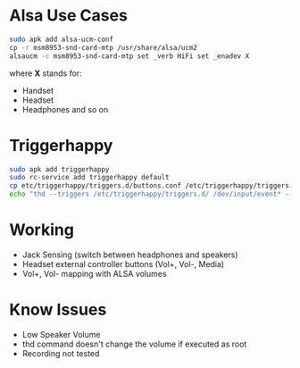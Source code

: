 # Alsa Use Cases
```sh
sudo apk add alsa-ucm-conf
cp -r msm8953-snd-card-mtp /usr/share/alsa/ucm2
alsaucm -c msm8953-snd-card-mtp set _verb HiFi set _enadev X
```
where **X** stands for:
* Handset
* Headset
* Headphones
and so on

# Triggerhappy
```sh
sudo apk add triggerhappy
sudo rc-service add triggerhappy default
cp etc/triggerhappy/triggers.d/buttons.conf /etc/triggerhappy/triggers.d/
echo "thd --triggers /etc/triggerhappy/triggers.d/ /dev/input/event* --daemon" >> ~/.profile
```
# Working
* Jack Sensing (switch between headphones and speakers)
* Headset external controller buttons (Vol+, Vol-, Media)
* Vol+, Vol- mapping with ALSA volumes

# Know Issues
* Low Speaker Volume
* thd command doesn't change the volume if executed as root
* Recording not tested
